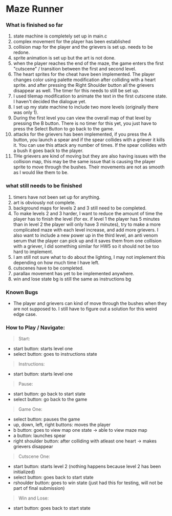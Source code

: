 # Maze Runner

### What is finished so far
1. state machine is completely set up in main.c
2. complex movement for the player has been established
3. collision map for the player and the grievers is set up. needs to be redone.
4. sprite animation is set up but the art is not done.
5. when the player reaches the end of the maze, the game enters the first "cutscene" / transition between the first and second level.
6. The heart sprites for the cheat have been implemented. The player changes color using palette modification after colliding with a heart sprite. and after pressing the Right Shoulder button all the grievers disappear as well. The timer for this needs to still be set up.
7. I used tilemap modification to animate the text in the first cutscene state. I haven't decided the dialogue yet.
8. I set up my state machine to include two more levels (originally there was only 1).
9. During the first level you can view the overall map of that level by pressing the B button. There is no timer for this yet, you just have to press the Select Button to go back to the game.
10. attacks for the grievers has been implemented, if you press the A button, you launch a spear and if the spear collides with a griever it kills it. You can use this attack any number of times. If the spear collides with a bush it goes back to the player.
11. THe grievers are kind of moving but they are also having issues with the collision map, this may be the same issue that is causing the player sprite to move through the bushes. Their movements are not as smooth as I would like them to be.

### what still needs to be finished
1. timers have not been set up for anything. 
2. art is obviously not complete.
3. background maps for levels 2 and 3 still need to be completed.
4. To make levels 2 and 3 harder, I want to reduce the amount of time the player has to finish the level (for ex. if level 1 the player has 5 minutes than in level 2 the player will only have 3 minutes), try to make a more complicated maze with each level increase, and add more grievers. I also want to include a new power up in the third level, an anti venom serum that the player can pick up and it saves them from one collision with a griever, I did something similar for HW5 so it should not be too hard to implement.
5. I am still not sure what to do about the lighting, I may not implement this depending on how much time I have left.
6. cutscenes have to be completed.
7. parallax movement has yet to be implemented anywhere.
8. win and lose state bg is still the same as instructions bg

### Known Bugs
- The player and grievers can kind of move through the bushes when they are not supposed to. I still have to figure out a solution for this weird edge case.

### How to Play / Navigate:
> Start:
- start button: starts level one
- select button: goes to instructions state
> Instructions:
- start button: starts level one
> Pause:
- start button: go back to start state
- select button: go back to the game
> Game One:
- select button: pauses the game
- up, down, left, right buttons: moves the player
- b button: goes to view map one state -> able to view maze map
- a button: launches spear
- right shoulder button: after colliding with atleast one heart -> makes grievers disappear
> Cutscene One:
- start button: starts level 2 (nothing happens because level 2 has been initialized)
- select button: goes back to start state
- rshoulder button: goes to win state (just had this for testing, will not be part of final submission)
> Win and Lose:
- start button: goes back to start state